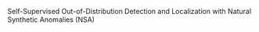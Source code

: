 Self-Supervised Out-of-Distribution Detection and Localization with Natural Synthetic Anomalies (NSA)

